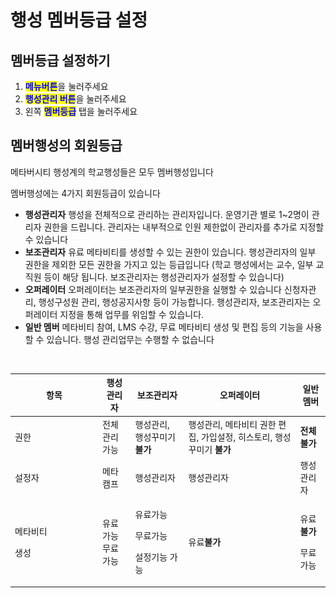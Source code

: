 # 행성 멤버등급 설정

## 멤버등급 설정하기

1. <mark style="color:blue;">**메뉴버튼**</mark>을 눌러주세요
2. <mark style="color:blue;">**행성관리 버튼**</mark>을 눌러주세요
3. 왼쪽 <mark style="color:blue;">**멤버등급**</mark> 탭을 눌러주세요

## 멤버행성의 회원등급

메타버시티 행성계의 학교행성들은 모두 멤버행성입니다

멤버행성에는 4가지 회원등급이 있습니다&#x20;

* **행성관리자**  행성을 전체적으로 관리하는 관리자입니다. 운영기관 별로 1\~2명이 관리자 권한을 드립니다. 관리자는 내부적으로 인원 제한없이 관리자를 추가로 지정할 수 있습니다
* **보조관리자**  유료 메타비티를 생성할 수 있는 권한이 있습니다. 행성관리자의 일부 권한을 제외한 모든 권한을 가지고 있는 등급입니다 (학교 행성에서는 교수, 일부 교직원 등이 해당 됩니다. 보조관리자는 행성관리자가 설정할 수 있습니다)
* **오퍼레이터**  오퍼레이터는 보조관리자의 일부권한을 실행할 수 있습니다 신청자관리, 행성구성원 관리, 행성공지사항 등이 가능합니다.  행성관리자, 보조관리자는 오퍼레이터 지정을 통해 업무를 위임할 수 있습니다.
* **일반 멤버** 메타비티 참여, LMS 수강, 무료 메타비티 생성 및 편집 등의 기능을 사용 할 수 있습니다. 행성 관리업무는 수행할 수 없습니다



<figure><img src="../../../../../.gitbook/assets/스크린샷 2023-11-20 오후 8.13.03.png" alt=""><figcaption></figcaption></figure>

<table><thead><tr><th width="126">항목</th><th>행성관리자</th><th>보조관리자</th><th>오퍼레이터</th><th>일반멤버</th></tr></thead><tbody><tr><td>권한</td><td>전체관리가능</td><td>행성관리, 행성꾸미기 <strong>불가</strong></td><td>행성관리, 메타비티 권한 편집, 가입설정, 히스토리, 행성꾸미기 <strong>불가</strong></td><td><strong>전체 불가</strong></td></tr><tr><td>설정자</td><td>메타캠프</td><td>행성관리자</td><td>행성관리자</td><td>행성관리자</td></tr><tr><td><p>메타비티</p><p>생성</p></td><td>유료가능<br>무료가능</td><td><p>유료가능</p><p>무료가능</p><p>설정기능 가능</p></td><td>유료<strong>불가</strong></td><td><p>유료<strong>불가</strong></p><p>무료가능</p></td></tr></tbody></table>

